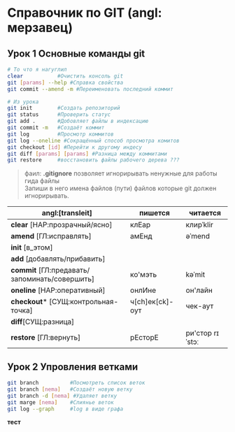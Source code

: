 # Справочник по GIT (angl: мерзавец)

## Урок 1 Основные команды git
```sh
# То что я нагуглил 
clear 			#Очистить консоль git
git [params] --help #Справка свойства
git commit --amend -m #Переименовать последний коммит

# Из урока
git init 		#Создать репозиторий
git status		#Проверить статус
git add .		#Добовляет файлы в индексацию
git commit -m	#Создаёт коммит
git log			#Просмотр коммитов
git log --oneline #Сокращённый способ просмотра комитов
git checkout [id] #Перейти к другому индесу
git diff [params] [params] #Разница между коммитами
git restore 	#восстановить файлы рабочего дерева ???
```
> фаил: **.gitignore** позволяет игнорирывать ненужные для работы гида файлы <br> Запиши в него имена файлов (пути) файлов которые git должен игнорирывать.<br>

|angl:[transleit]            |пишется       |читается    |
|----------------------------|--------------|------------|
|**clear** [НАР:прозрачный/ясно]  |клЕар | клирˈklir|
|**amend** [ГЛ:исправлять]| амЕнд | əˈmend |
|**init** [в_этом] |||
|**add** [добавлять/прибавить] |||
|**commit** [ГЛ:предавать/запоминать/совершить] |ко'мэть |kəˈmit |
|**oneline** [НАР:оперативный] |онлИне | он'лайн |
|**checkout*** [СУЩ:контрольная-точка] |ч[ch]ек[ck]-оут | чек-аут |
|**diff**[СУЩ:разница] |||
|**restore** [ГЛ:вернуть] |рЕсторЕ | ри'стор rɪˈstɔː|




## Урок 2 Упровления ветками

```sh
git branch 			#Посмотреть список веток
git branch [nema]	#Создаёт новую ветку
git branch -d [nema] #Удаляет ветку
git marge [nema] 	#Слиянье веток
git log --graph 	#log в виде графа
```

**тест**